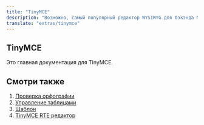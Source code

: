 ```yaml
---
title: "TinyMCE"
description: "Возможно, самый популярный редактор WYSIWYG для бэкэнда MODX"
translate: "extras/tinymce"
---
```


## TinyMCE

Это главная документация для TinyMCE.

## Смотри также

1. [Проверка орфографии](extras/tinymce/tinymce.spellchecker)
2. [Управление таблицами](extras/tinymce/tinymce.table-controls)
3. [Шаблон](extras/tinymce/tinymce.template)
4. [TinyMCE RTE редактор](extras/tinymcerte)